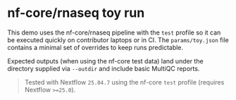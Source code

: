 # nf-core/rnaseq toy run

This demo uses the nf-core/rnaseq pipeline with the `test` profile so it can be executed quickly on contributor laptops or in CI. The `params/toy.json` file contains a minimal set of overrides to keep runs predictable.

Expected outputs (when using the nf-core test data) land under the directory supplied via `--outdir` and include basic MultiQC reports.

> Tested with Nextflow `25.04.7` using the nf-core `test` profile (requires Nextflow `>=25.0`).
